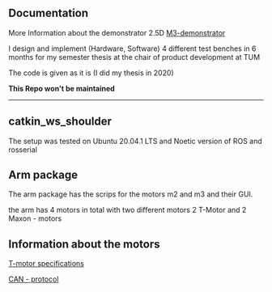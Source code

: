 ## Documentation

More Information about the demonstrator 2.5D [M3-demonstrator](https://www.mec.ed.tum.de/lpl/forschung/abgeschlossene-projekte/diva/)

I design and implement (Hardware, Software) 4 different test benches in 6 months for my semester thesis at the chair of product development at TUM 

The code is given as it is (I did my thesis in 2020)

**This Repo won't be maintained** 

----

## catkin_ws_shoulder

The setup was tested on Ubuntu 20.04.1 LTS and  Noetic version of ROS and rosserial


## Arm package

The arm package has the scrips for the motors m2 and m3 and their GUI.

the arm has 4 motors in total with two different motors 2 T-Motor and 2 Maxon - motors


## Information about the motors

[T-motor specifications](https://store-en.tmotor.com/goods.php?id=1138)

[CAN - protocol](https://store-en.tmotor.com/goods.php?id=981)

